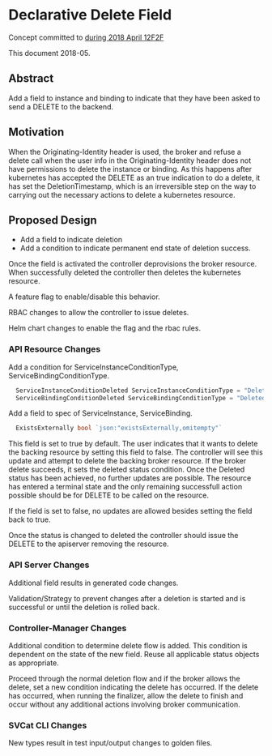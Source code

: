# Declarative Delete Field

Concept committed to [during 2018 April 12F2F](https://docs.google.com/document/d/1O7_fws7hwZ6qV3okAjbV5qdFaEq4bt1LYJ9bTu-IwvU)

This document 2018-05.

## Abstract

Add a field to instance and binding to indicate that they have been asked to
send a DELETE to the backend.

## Motivation

When the Originating-Identity header is used, the broker and refuse a delete
call when the user info in the Originating-Identity header does not have
permissions to delete the instance or binding. As this happens after kubernetes
has accepted the DELETE as an true indication to do a delete, it has set the
DeletionTimestamp, which is an irreversible step on the way to carrying out the
necessary actions to delete a kubernetes resource.

## Proposed Design

 - Add a field to indicate deletion
 - Add a condition to indicate permanent end state of deletion success.

Once the field is activated the controller deprovisions the broker
resource. When successfully deleted the controller then deletes the
kubernetes resource.

A feature flag to enable/disable this behavior.

RBAC changes to allow the controller to issue deletes.

Helm chart changes to enable the flag and the rbac rules.

### API Resource Changes

Add a condition for ServiceInstanceConditionType, ServiceBindingConditionType.
```go
  ServiceInstanceConditionDeleted ServiceInstanceConditionType = "Deleted"
  ServiceBindingConditionDeleted ServiceBindingConditionType = "Deleted"
```

Add a field to spec of ServiceInstance, ServiceBinding.
```go
  ExistsExternally bool `json:"existsExternally,omitempty"`
```

This field is set to true by default. The user indicates that it wants
to delete the backing resource by setting this field to false. The
controller will see this update and attempt to delete the backing
broker resource. If the broker delete succeeds, it sets the deleted
status condition. Once the Deleted status has been achieved, no
further updates are possible. The resource has entered a terminal
state and the only remaining successfull action possible should be for
DELETE to be called on the resource.

If the field is set to false, no updates are allowed besides setting
the field back to true.

Once the status is changed to deleted the controller should issue the
DELETE to the apiserver removing the resource. 

### API Server Changes

Additional field results in generated code changes.

Validation/Strategy to prevent changes after a deletion is started and is successful or
until the deletion is rolled back.

### Controller-Manager Changes

Additional condition to determine delete flow is added. This condition is
dependent on the state of the new field. Reuse all applicable status
objects as appropriate.

Proceed through the normal deletion flow and if the broker allows the delete,
set a new condition indicating the delete has occurred. If the delete has
occurred, when running the finalizer, allow the delete to finish and occur
without any additional actions involving broker communication.



### SVCat CLI Changes

New types result in test input/output changes to golden files.
